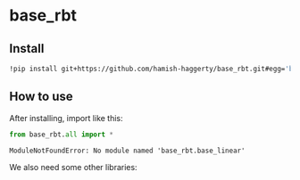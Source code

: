 # base_rbt

<!-- WARNING: THIS FILE WAS AUTOGENERATED! DO NOT EDIT! -->

## Install

``` sh
!pip install git+https://github.com/hamish-haggerty/base_rbt.git#egg='base_rbt'
```

## How to use

After installing, import like this:

``` python
from base_rbt.all import *
```

    ModuleNotFoundError: No module named 'base_rbt.base_linear'

We also need some other libraries:
